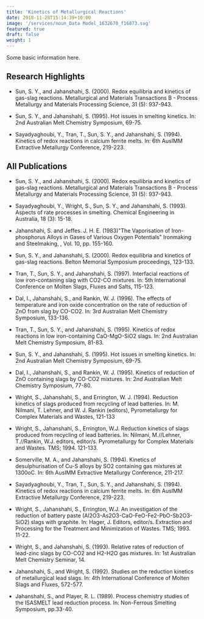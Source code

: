 ```yaml
---
title: 'Kinetics of Metallurgical Reactions'
date: 2018-11-28T15:14:39+10:00
image: '/services/noun_Data Model_1632670_f16873.svg'
featured: true
draft: false
weight: 1
---
```


Some basic information here.

## Research Highlights

- Sun, S. Y., and Jahanshahi, S. (2000). Redox equilibria and kinetics of gas-slag reactions. Metallurgical and Materials Transactions B - Process Metallurgy and Materials Processing Science, 31 (5): 937-943.

- Sun, S. Y., and Jahanshahi, S. (1995). Hot issues in smelting kinetics. In: 2nd Australian Melt Chemistry Symposium, 69-75.

- Sayadyaghoubi, Y., Tran, T., Sun, S. Y., and Jahanshahi, S. (1994). Kinetics of redox reactions in calcium ferrite melts. In: 6th AusIMM Extractive Metallurgy Conference, 219-223.

## All Publications

- Sun, S. Y., and Jahanshahi, S. (2000). Redox equilibria and kinetics of gas-slag reactions. Metallurgical and Materials Transactions B - Process Metallurgy and Materials Processing Science, 31 (5): 937-943.

- Sayadyaghoubi, Y., Wright, S., Sun, S. Y., and Jahanshahi, S. (1993). Aspects of rate processes in smelting. Chemical Engineering in Australia, 18 (3): 15-18.

- Jahanshahi, S. and Jeffes. J. H. E. (1983)"The Vaporisation of Iron-phosphorus Alloys in Gases of Various Oxygen Potentials" Ironmaking and Steelmaking, , Vol. 10, pp. 155-160.

- Sun, S. Y., and Jahanshahi, S. (2000). Redox equilibria and kinetics of gas-slag reactions. Belton Memorial Symposium proceedings, 123-133.

- Tran, T., Sun, S. Y., and Jahanshahi, S. (1997). Interfacial reactions of low iron-containing slag with CO2-CO mixtures. In: 5th International Conference on Molten Slags, Fluxes and Salts, 115-123.

- Dal, I., Jahanshahi, S., and Rankin, W. J. (1996). The effects of temperature and iron oxide concentration on the rate of reduction of ZnO from slag by CO-CO2. In: 3rd Australian Melt Chemistry Symposium, 133-136.

- Tran, T., Sun, S. Y., and Jahanshahi, S. (1995). Kinetics of redox reactions in low iron-containing CaO-MgO-SiO2 slags. In: 2nd Australian Melt Chemistry Symposium, 81-83.

- Sun, S. Y., and Jahanshahi, S. (1995). Hot issues in smelting kinetics. In: 2nd Australian Melt Chemistry Symposium, 69-75.

- Dal, I., Jahanshahi, S., and Rankin, W. J. (1995). Kinetics of reduction of ZnO containing slags by CO-CO2 mixtures. In: 2nd Australian Melt Chemistry Symposium, 77-80.

- Wright, S., Jahanshahi, S., and Errington, W. J. (1994). Reduction kinetics of slags produced from recycling of lead batteries. In: M. Nilmani, T. Lehner, and W. J. Rankin (editors), Pyrometallurgy for Complex Materials and Wastes, 121-133

- Wright, S., Jahanshahi, S., Errington, W.J. Reduction kinetics of slags produced from recycling of lead batteries. In: Nilmani, M.//Lehner, T.//Rankin, W.J. editors, editor/s. Pyrometallurgy for Complex Materials and Wastes. TMS; 1994. 121-133.

- Somerville, M. A., and Jahanshahi, S. (1994). Kinetics of desulphurisation of Cu-S alloys by SO2 containing gas mixtures at 1300oC. In: 6th AusIMM Extractive Metallurgy Conference, 211-217.

- Sayadyaghoubi, Y., Tran, T., Sun, S. Y., and Jahanshahi, S. (1994). Kinetics of redox reactions in calcium ferrite melts. In: 6th AusIMM Extractive Metallurgy Conference, 219-223.

- Wright, S., Jahanshahi, S., Errington, W.J. An investigation of the reduction of battery paste (Al2O3-As2O3-CaO-FeO-Fe2-PbO-Sb2O3-SiO2) slags with graphite. In: Hager, J. Editors,  editor/s. Extraction and Processing for the Treatment and Minimization of Wastes. TMS; 1993. 11-22.

- Wright, S., and Jahanshahi, S. (1993). Relative rates of reduction of lead-zinc slags by CO-CO2 and H2-H2O gas mixtures. In: 1st Australian Melt Chemistry Seminar, 14.

- Jahanshahi, S., and Wright, S. (1992). Studies on the reduction kinetics of metallurgical lead slags. In: 4th International Conference of Molten Slags and Fluxes, 572-577.

- Jahanshahi, S., and Player, R. L. (1989). Process chemistry studies of the ISASMELT lead reduction process. In: Non-Ferrous Smelting Symposium, pp.33-40. 